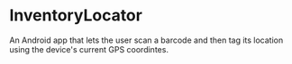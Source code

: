 # InventoryLocator
An Android app that lets the user scan a barcode and then tag its location using the device's current GPS coordintes.


